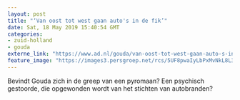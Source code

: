 ```yaml
---
layout: post
title: "‘Van oost tot west gaan auto's in de fik’"
date: Sat, 18 May 2019 15:40:54 GMT
categories: 
- zuid-holland 
- gouda 
externe_link: "https://www.ad.nl/gouda/van-oost-tot-west-gaan-auto-s-in-de-fik~a145e008/"
feature_image: "https://images3.persgroep.net/rcs/5UF8pwaIyLbPxMvNkL8L3h9qDdk/diocontent/108000598/_fitwidth/400/?appId=21791a8992982cd8da851550a453bd7f&quality=0.7"
---
```


Bevindt Gouda zich in de greep van een pyromaan? Een psychisch gestoorde, die opgewonden wordt van het stichten van autobranden?
